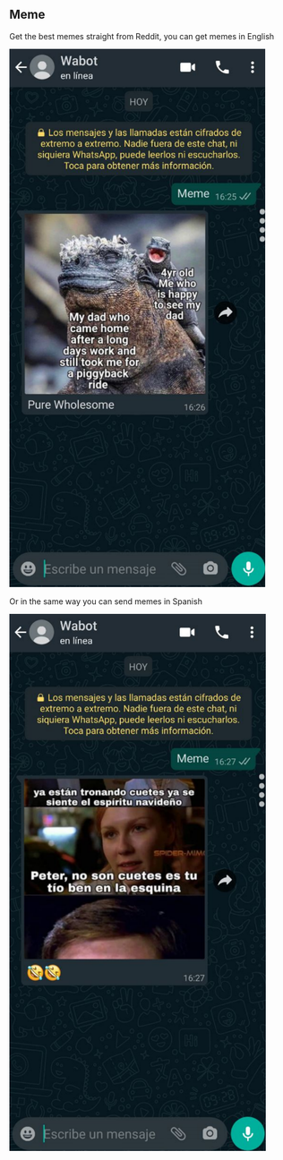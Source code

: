 ## Meme

Get the best memes straight from Reddit, you can get memes in English

![image](./image.png)

Or in the same way you can send memes in Spanish

![image](./image2.png)